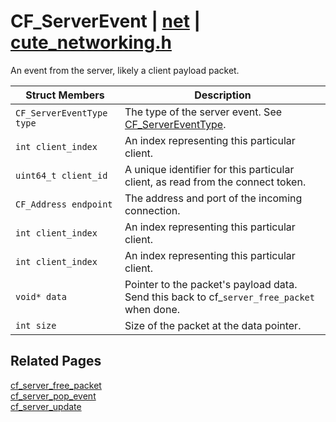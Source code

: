 # CF_ServerEvent | [net](https://github.com/RandyGaul/cute_framework/blob/master/docs/net/README.md) | [cute_networking.h](https://github.com/RandyGaul/cute_framework/blob/master/include/cute_networking.h)

An event from the server, likely a client payload packet.

Struct Members | Description
--- | ---
`CF_ServerEventType type` | The type of the server event. See [CF_ServerEventType](https://github.com/RandyGaul/cute_framework/blob/master/docs/net/cf_servereventtype.md).
`int client_index` | An index representing this particular client.
`uint64_t client_id` | A unique identifier for this particular client, as read from the connect token.
`CF_Address endpoint` | The address and port of the incoming connection.
`int client_index` | An index representing this particular client.
`int client_index` | An index representing this particular client.
`void* data` | Pointer to the packet's payload data. Send this back to cf_`server_free_packet` when done.
`int size` | Size of the packet at the data pointer.

## Related Pages

[cf_server_free_packet](https://github.com/RandyGaul/cute_framework/blob/master/docs/net/cf_server_free_packet.md)  
[cf_server_pop_event](https://github.com/RandyGaul/cute_framework/blob/master/docs/net/cf_server_pop_event.md)  
[cf_server_update](https://github.com/RandyGaul/cute_framework/blob/master/docs/net/cf_server_update.md)  
